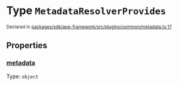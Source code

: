 # Type `MetadataResolverProvides`
<sub>Declared in [packages/sdk/app-framework/src/plugins/common/metadata.ts:17](https://github.com/dxos/dxos/blob/5b3d9243a/packages/sdk/app-framework/src/plugins/common/metadata.ts#L17)</sub>




## Properties
### [metadata](https://github.com/dxos/dxos/blob/5b3d9243a/packages/sdk/app-framework/src/plugins/common/metadata.ts#L18)
Type: <code>object</code>





